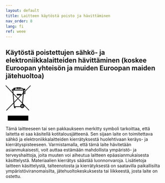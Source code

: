 ```yaml
---
layout: default
title: Laitteen käytöstä poisto ja hävittäminen
nav_order: 8
lang: fi
ref: weee
---
```


## Käytöstä poistettujen sähkö- ja elektroniikkalaitteiden hävittäminen (koskee Euroopan yhteisön ja muiden Euroopan maiden jätehuoltoa)

<p><img src="/assets/images/weee.png" width="80px" /></p>

Tämä laitteeseen tai sen pakkaukseen merkitty symboli tarkoittaa, että laitetta ei saa käsitellä kotitalousjätteenä. Sen sijaan laite on toimitettava sähkö ja elektroniikkalaitteiden kierrätyksestä huolehtivaan keräys- ja kierrätyspisteeseen. Varmistamalla, että tämä laite hävitetään asianmukaisesti, voit auttaa estämään mahdollista ympäristö- ja terveyshaittoja, joita muuten voi aiheutua laitteen epäasianmukaisesta käsittelystä. Materiaalien kierrätys säästää luonnonvaroja. Lisätietoja laitteen käsittelystä, talteenotosta ja kierrätyksestä on saatavilla paikallisilta ympäristöviranomaisilta, jätehuoltokeskuksesta tai liikkeestä, josta laite on ostettu.
